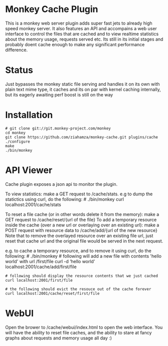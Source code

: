 Monkey Cache Plugin
=======================

This is a monkey web server plugin adds super fast jets to already
high speed monkey server. It also features an API and accompains a
web user interface to control the files that are cached and to view
realtime statistics about the memory usage, requests served etc. Its
still in its initial stages and probably doent cache enough to make
any significant performance difference.

Status
======
Just bypasses the monkey static file serving and handles it on its own with
plain text mime type, it caches and its on par with kernel caching internally,
but its eagerly awaiting perf boost is still on the way

Installation
============

    # git clone git://git.monkey-project.com/monkey
    cd monkey
    git clone https://github.com/ziahamza/monkey-cache.git plugins/cache
    ./configure
    make
    ./bin/monkey

API Viewer
==========
Cache plugin exposes a json api to monitor the plugin.

To view statistics:
make a GET request to /cache/stats. e.g to dump the
statictics using curl, do the following:
    # ./bin/monkey
    curl localhost:2001/cache/stats

To reset a file cache (or in other words delete it from the memory):
make a GET request to /cache/reset/{url of the file}
To add a temporary resource inside the cache (over a new url or overlaying
over an existing url):
make a POST request with resource data to /cache/add/{url of the new resource}
Note that to remove the overlayed resource over an existing file url, just reset
that cache url and the original file would be served in the next request.

e.g. to cache a temporary resource, and to remove it using curl, do the following:
    # ./bin/monkey
    # following will add a new file with contents 'hello world' with url /first/file
    curl -d ‘hello world’ localhost:2001/cache/add/first/file

    # following should display the resource contents that we just cached
    curl localhost:2001/first/file

    # the following should evict the resouce out of the cache forever
    curl localhost:2001/cache/reset/first/file

WebUI
=====
Open the brower to /cache/webui/index.html to open the web interface. You will
have the ability to reset file caches, and the ability to stare at fancy graphs
about requests and memory usage all day :)
